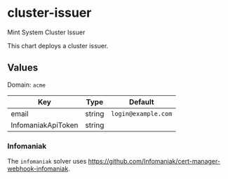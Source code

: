# cluster-issuer

Mint System Cluster Issuer

This chart deploys a cluster issuer.

## Values

Domain: `acme`

| Key                | Type   | Default             |
| ------------------ | ------ | ------------------- |
| email              | string | `login@example.com` |
| InfomaniakApiToken | string |                     |

### Infomaniak

The `infomaniak` solver uses <https://github.com/Infomaniak/cert-manager-webhook-infomaniak>.
